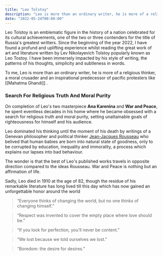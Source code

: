 ```yaml
---
title: "Leo Tolstoy"
description: "Leo is more than an ordinary writer, he is more of a religious thinker, a moral crusader and an inspirational predecessor of pacific protesters like Mahatma Ghandi ."
date: "2022-05-24T00:00:00"
---
```


Leo Tolstoy is an emblematic figure in the history of a nation celebrated for its cultural achievements, one of the two or three contenders for the title of Russia's greatest writters.
Since the beginning of the year 2022, I have found a profund and uplifting experience whilst reading the great work of art and literature written by Lev Nikolayevich Tolstoy popularly known as Leo Tostoy. I have been immersely impacted by his style of writing, the patterns of his thoughts, simplicity and subtleness in words.

To me, Leo is more than an ordinary writer, he is more of a religious thinker, a moral crusader and an inspirational predecessor of pacific protesters like [[Mahatma Ghandi]] .


### Search For Religious Truth And Moral Purity

On completion of Leo's two masterpiece **Ana Karenina** and **War and Peace**, he spent eventless decades in his home where he became obsessed with a search for religious truth and moral purity, setting unattainable goals of righteousness for himself and his audience.

Leo dominated his thinking until the moment of his death by writings of a Genevan philosopher and political thinker [Jean-Jacques Rousseau](https://en.wikipedia.org/wiki/Jean-Jacques_Rousseau) who belived that human babies are born into natural state of goodness, only to be corrupted by education, inequality and immorality, a process which explains our lapses into bad behaviour.

The wonder is that the best of Leo's published works travels in opposite direction compared to the ideas Rousseau. War and Peace is nothing but an affirmation of life.

Sadly, Leo died in 1910 at the age of 82, though the residue of his remarkable literature has long lived till this day which has now gained an unforgettable honor around the world

> “Everyone thinks of changing the world, but no one thinks of changing himself.”

>  “Respect was invented to cover the empty place where love should be.”

>  “If you look for perfection, you'll never be content.”

>   “We lost because we told ourselves we lost.”

>   “Boredom: the desire for desires.”